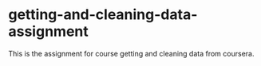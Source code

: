 # getting-and-cleaning-data-assignment
This is the assignment for course getting and cleaning data from coursera.
